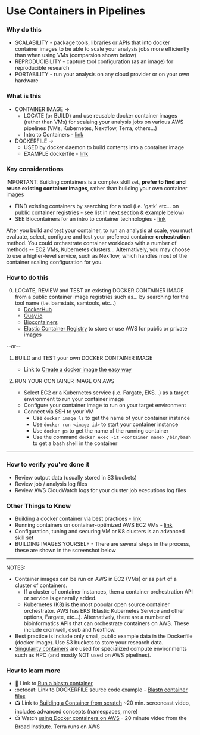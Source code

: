 # Use Containers in Pipelines

### Why do this
 - SCALABILITY - package tools, libraries or APIs that into docker container images to be able to scale your analysis jobs more efficiently than when using VMs (comparsion shown below)
 - REPRODUCIBILITY - capture tool configuration (as an image) for reproducible research
 - PORTABILITY - run your analysis on any cloud provider or on your own hardware

### What is this
 - CONTAINER IMAGE -> 
   - LOCATE (or BUILD) and use reusable docker container images (rather than VMs) for scalaing your analysis jobs on various AWS pipelines (VMs, Kubernetes, Nextflow, Terra, others...)
   - Intro to Containers - [link](https://www.docker.com/resources/what-container)
 - DOCKERFILE -> 
   - USED by docker daemon to build contents into a container image
   - EXAMPLE dockerfile - [link](https://github.com/lynnlangit/HelloDocker/blob/master/Dockerfile)

### Key considerations

IMPORTANT: Building containers is a complex skill set, **prefer to find and reuse existing container images**, rather than building your own container images
 - FIND existing containers by searching for a tool (i.e. 'gatk' etc... on public container registries - see list in next section & example below)
 - SEE Biocontainers for an intro to container technologies - [link](https://biocontainers-edu.readthedocs.io/en/latest/)
 
 
 After you build and test your container, to run an analysis at scale, you must evaluate, select, configure and test your preferred container **orchestration** method. You could orchestrate container workloads with a number of methods -- EC2 VMs, Kubernetes clusters... Alternatively, you may choose to use a higher-level service, such as Nexflow, which handles most of the container scaling configuration for you.

### How to do this
0. LOCATE, REVIEW and TEST an existing DOCKER CONTAINER IMAGE  
   from a public container image registries such as... by searching for the tool name (i.e. bamstats, samtools, etc...)
   - [DockerHub](https://hub.docker.com)
   - [Quay.io](https://quay.io/) 
   - [Biocontainers](https://biocontainers.pro/#/)
   - [Elastic Container Registry](ECR) to store or use AWS for public or private images  

--or--
1. BUILD and TEST your own DOCKER CONTAINER IMAGE
    - Link to [Create a docker image the easy way](https://software.broadinstitute.org/firecloud/documentation/article?id=9453)
 
2. RUN YOUR CONTAINER IMAGE ON AWS
   - Select EC2 or a Kubernetes service (i.e. Fargate, EKS...) as a target environment to run your container image
    - Configure your container image to run on your target environment
   - Connect via SSH to your VM
      - Use `docker image ls` to get the name of your container instance
      - Use `docker run <image id>` to start your container instance
      - Use `docker ps` to get the name of the running container
      - Use the command `docker exec -it <container name> /bin/bash` to get a bash shell in the container
----

### How to verify you've done it

 - Review output data (usually stored in S3 buckets)
 - Review job / analysis log files
 - Review AWS CloudWatch logs for your cluster job executions log files

### Other Things to Know
 - Building a docker container via best practices - [link](https://biocontainers-edu.readthedocs.io/en/latest/best_practices.html)
 - Running containers on container-optimized AWS EC2 VMs - [link](https://docs.aws.amazon.com/AmazonECS/latest/developerguide/docker-basics.html)
 - Configuration, tuning and securing VM or K8 clusters is an advanced skill set
 - BUILDING IMAGES YOURSELF - There are several steps in the process, these are shown in the screenshot below

----

NOTES: 
 
 - Container images can be run on AWS in EC2 (VMs) or as part of a cluster of containers.  
   - If a cluster of container instances, then a container orchestration API or service is generally added.  
   - Kubernetes (K8) is the most popular open source container orchestrator.  AWS has EKS (Elastic Kubernetes Service and other options, Fargate, etc...).  Alternatively, there are a number of bioinformatics APIs that can orchestrate containers on AWS.  These include cromwell, dsub and Nextflow.
 - Best practice is include only small, public example data in the Dockerfile (docker image).  Use S3 buckets to store your research data.
 - [Singularity containers](http://singularity.lbl.gov/) are used for specialized compute environments such as HPC (and mostly NOT used on AWS pipelines). 

### How to learn more
 - 📘 Link to [Run a blastn container](https://biocontainers-edu.biocontainers.pro/en/latest/running_example.html)
 - :octocat: Link to DOCKERFILE source code example - [Blastn container files](https://github.com/lynnlangit/blastn)
 - 📺 Link to [Building a Container from scratch](https://www.youtube.com/watch?v=Utf-A4rODH8) ~20 min. screencast video, includes advanced concepts (namespaces, more)
  - 📺 Watch [using Docker containers on AWS](https://www.youtube.com/watch?v=3cQYJnqCkLs) - 20 minute video from the Broad Institute. Terra runs on AWS
